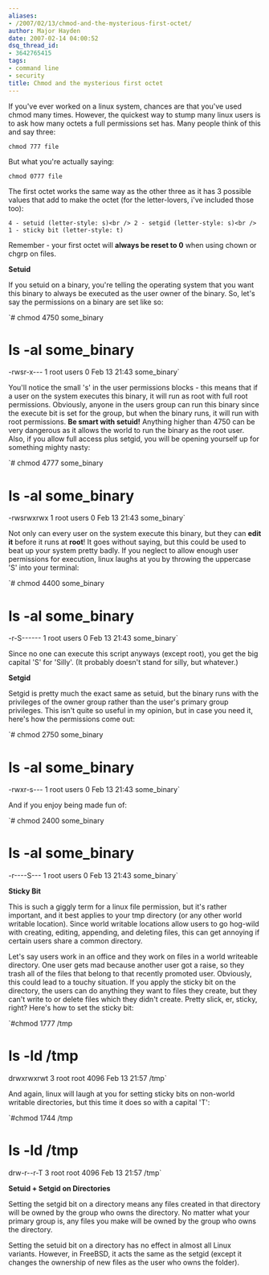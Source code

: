 ```yaml
---
aliases:
- /2007/02/13/chmod-and-the-mysterious-first-octet/
author: Major Hayden
date: 2007-02-14 04:00:52
dsq_thread_id:
- 3642765415
tags:
- command line
- security
title: Chmod and the mysterious first octet
---
```


If you've ever worked on a linux system, chances are that you've used chmod many times. However, the quickest way to stump many linux users is to ask how many octets a full permissions set has. Many people think of this and say three:

`chmod 777 file`

But what you're actually saying:

`chmod 0777 file`

The first octet works the same way as the other three as it has 3 possible values that add to make the octet (for the letter-lovers, i've included those too):

`4 - setuid (letter-style: s)<br />
2 - setgid (letter-style: s)<br />
1 - sticky bit (letter-style: t)`

Remember - your first octet will **always be reset to 0** when using chown or chgrp on files.

**Setuid**

If you setuid on a binary, you're telling the operating system that you want this binary to always be executed as the user owner of the binary. So, let's say the permissions on a binary are set like so:

`# chmod 4750 some_binary<br />
# ls -al some_binary<br />
-rwsr-x--- 1 root users 0 Feb 13 21:43 some_binary`

You'll notice the small 's' in the user permissions blocks - this means that if a user on the system executes this binary, it will run as root with full root permissions. Obviously, anyone in the users group can run this binary since the execute bit is set for the group, but when the binary runs, it will run with root permissions. **Be smart with setuid!** Anything higher than 4750 can be very dangerous as it allows the world to run the binary as the root user. Also, if you allow full access plus setgid, you will be opening yourself up for something mighty nasty:

`# chmod 4777 some_binary<br />
# ls -al some_binary<br />
-rwsrwxrwx 1 root users 0 Feb 13 21:43 some_binary`

Not only can every user on the system execute this binary, but they can **edit it** before it runs at **root**! It goes without saying, but this could be used to beat up your system pretty badly. If you neglect to allow enough user permissions for execution, linux laughs at you by throwing the uppercase 'S' into your terminal:

`# chmod 4400 some_binary<br />
# ls -al some_binary<br />
-r-S------ 1 root users 0 Feb 13 21:43 some_binary`

Since no one can execute this script anyways (except root), you get the big capital 'S' for 'Silly'. (It probably doesn't stand for silly, but whatever.)

**Setgid**

Setgid is pretty much the exact same as setuid, but the binary runs with the privileges of the owner group rather than the user's primary group privileges. This isn't quite so useful in my opinion, but in case you need it, here's how the permissions come out:

`# chmod 2750 some_binary<br />
# ls -al some_binary<br />
-rwxr-s--- 1 root users 0 Feb 13 21:43 some_binary`

And if you enjoy being made fun of:

`# chmod 2400 some_binary<br />
# ls -al some_binary<br />
-r----S--- 1 root users 0 Feb 13 21:43 some_binary`

**Sticky Bit**

This is such a giggly term for a linux file permission, but it's rather important, and it best applies to your tmp directory (or any other world writable location). Since world writable locations allow users to go hog-wild with creating, editing, appending, and deleting files, this can get annoying if certain users share a common directory.

Let's say users work in an office and they work on files in a world writeable directory. One user gets mad because another user got a raise, so they trash all of the files that belong to that recently promoted user. Obviously, this could lead to a touchy situation. If you apply the sticky bit on the directory, the users can do anything they want to files they create, but they can't write to or delete files which they didn't create. Pretty slick, er, sticky, right? Here's how to set the sticky bit:

`#chmod 1777 /tmp<br />
# ls -ld /tmp<br />
drwxrwxrwt 3 root root 4096 Feb 13 21:57 /tmp`

And again, linux will laugh at you for setting sticky bits on non-world writable directories, but this time it does so with a capital 'T':

`#chmod 1744 /tmp<br />
# ls -ld /tmp<br />
drw-r--r-T 3 root root 4096 Feb 13 21:57 /tmp`

**Setuid + Setgid on Directories**

Setting the setgid bit on a directory means any files created in that directory will be owned by the group who owns the directory. No matter what your primary group is, any files you make will be owned by the group who owns the directory.

Setting the setuid bit on a directory has no effect in almost all Linux variants. However, in FreeBSD, it acts the same as the setgid (except it changes the ownership of new files as the user who owns the folder).